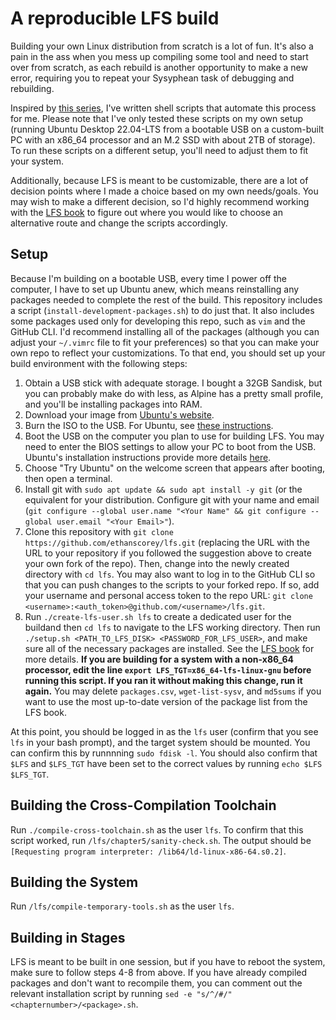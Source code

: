 # A reproducible LFS build
Building your own Linux distribution from scratch is a lot of fun. It's also a pain in the ass when you mess up compiling some tool and need to start over from scratch, as each rebuild is another opportunity to make a new error, requiring you to repeat your Sysyphean task of debugging and rebuilding.

Inspired by [this series](https://www.youtube.com/watch?v=IXA0GNTLf_Q), I've written shell scripts that automate this process for me. Please note that I've only tested these scripts on my own setup (running Ubuntu Desktop 22.04-LTS from a bootable USB on a custom-built PC with an x86\_64 processor and an M.2 SSD with about 2TB of storage). To run these scripts on a different setup, you'll need to adjust them to fit your system.

Additionally, because LFS is meant to be customizable, there are a lot of decision points where I made a choice based on my own needs/goals. You may wish to make a different decision, so I'd highly recommend working with the [LFS book](https://www.linuxfromscratch.org/lfs/view/stable/index.html) to figure out where you would like to choose an alternative route and change the scripts accordingly.

## Setup
Because I'm building on a bootable USB, every time I power off the computer, I have to set up Ubuntu anew, which means reinstalling any packages needed to complete the rest of the build. This repository includes a script (`install-development-packages.sh`) to do just that. It also includes some packages used only for developing this repo, such as `vim` and the GitHub CLI. I'd recommend installing all of the packages (although you can adjust your `~/.vimrc` file to fit your preferences) so that you can make your own repo to reflect your customizations. To that end, you should set up your build environment with the following steps:
  1. Obtain a USB stick with adequate storage. I bought a 32GB Sandisk, but you can probably make do with less, as Alpine has a pretty small profile, and you'll be installing packages into RAM.
  2. Download your image from [Ubuntu's website](https://ubuntu.com/download/desktop).
  3. Burn the ISO to the USB. For Ubuntu, see [these instructions](https://ubuntu.com/tutorials/install-ubuntu-desktop#3-create-a-bootable-usb-stick).
  4. Boot the USB on the computer you plan to use for building LFS. You may need to enter the BIOS settings to allow your PC to boot from the USB. Ubuntu's installation instructions provide more details [here](https://ubuntu.com/tutorials/install-ubuntu-desktop#4-boot-from-usb-flash-drive).
  5. Choose "Try Ubuntu" on the welcome screen that appears after booting, then open a terminal.
  6. Install git with `sudo apt update && sudo apt install -y git` (or the equivalent for your distribution. Configure git with your name and email (`git configure --global user.name "<Your Name" && git configure --global user.email "<Your Email>"`).
  7. Clone this repository with `git clone https://github.com/ethanscorey/lfs.git` (replacing the URL with the URL to your repository if you followed the suggestion above to create your own fork of the repo). Then, change into the newly created directory with `cd lfs`. You may also want to log in to the GitHub CLI so that you can push changes to the scripts to your forked repo. If so, add your username and personal access token to the repo URL: `git clone <username>:<auth_token>@github.com/<username>/lfs.git`.
  8. Run `./create-lfs-user.sh lfs` to create a dedicated user for the buildand then `cd lfs` to navigate to the LFS working directory. Then run `./setup.sh <PATH_TO_LFS_DISK> <PASSWORD_FOR_LFS_USER>`, and make sure all of the necessary packages are installed. See the [LFS book](https://www.linuxfromscratch.org/lfs/view/stable/chapter02/hostreqs.html) for more details. **If you are building for a system with a non-x86_64 processor, edit the line `export LFS_TGT=x86_64-lfs-linux-gnu` before running this script. If you ran it without making this change, run it again.** You may delete `packages.csv`, `wget-list-sysv`, and `md5sums` if you want to use the most up-to-date version of the package list from the LFS book.

At this point, you should be logged in as the `lfs` user (confirm that you see `lfs` in your bash prompt), and the target system should be mounted. You can confirm this by runnnning `sudo fdisk -l`. You should also confirm that `$LFS` and `$LFS_TGT` have been set to the correct values by running `echo $LFS $LFS_TGT`. 

## Building the Cross-Compilation Toolchain
Run `./compile-cross-toolchain.sh` as the user `lfs`. To confirm that this script worked, run `/lfs/chapter5/sanity-check.sh`. The output should be `[Requesting program interpreter: /lib64/ld-linux-x86-64.s0.2]`.

## Building the System
Run `/lfs/compile-temporary-tools.sh` as the user `lfs`.

## Building in Stages
LFS is meant to be built in one session, but if you have to reboot the system, make sure to follow steps 4-8 from above. If you have already compiled packages and don't want to recompile them, you can comment out the relevant installation script by running `sed -e "s/^/#/" <chapternumber>/<package>.sh`.
